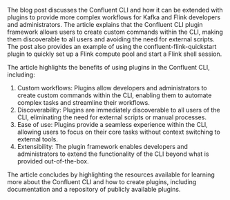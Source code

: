 The blog post discusses the Confluent CLI and how it can be extended with plugins to provide more complex workflows for Kafka and Flink developers and administrators. The article explains that the Confluent CLI plugin framework allows users to create custom commands within the CLI, making them discoverable to all users and avoiding the need for external scripts. The post also provides an example of using the confluent-flink-quickstart plugin to quickly set up a Flink compute pool and start a Flink shell session.

The article highlights the benefits of using plugins in the Confluent CLI, including:

1. Custom workflows: Plugins allow developers and administrators to create custom commands within the CLI, enabling them to automate complex tasks and streamline their workflows.
2. Discoverability: Plugins are immediately discoverable to all users of the CLI, eliminating the need for external scripts or manual processes.
3. Ease of use: Plugins provide a seamless experience within the CLI, allowing users to focus on their core tasks without context switching to external tools.
4. Extensibility: The plugin framework enables developers and administrators to extend the functionality of the CLI beyond what is provided out-of-the-box.

The article concludes by highlighting the resources available for learning more about the Confluent CLI and how to create plugins, including documentation and a repository of publicly available plugins.